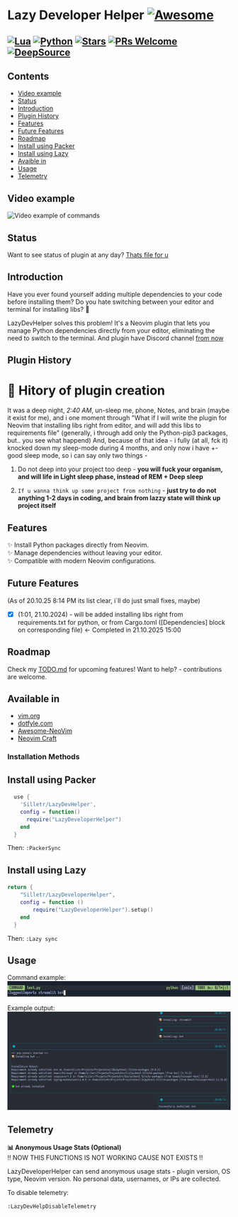 # Lazy Developer Helper [![Awesome](https://awesome.re/badge.svg)](https://awesome.re)

[![Lua](https://img.shields.io/badge/Lua-5.4.8-purple.svg?logo=lua&logoColor=white)](https://www.lua.org/)
[![Python](https://img.shields.io/badge/python-3.11+-blue)](https://www.python.org)
[![Stars](https://img.shields.io/github/stars/Silletr/LazyDevHelper?style=round-square&color=yellow)](https://github.com/Silletr/LazyDevHelper/stargazers)
[![PRs Welcome](https://img.shields.io/badge/PRs-welcome-brightgreen.svg?style=round-square)](https://github.com/Silletr/LazyDevHelper/pulls)
[![DeepSource](https://app.deepsource.com/gh/Silletr/LazyDeveloperHelper.svg/?label=active+issues&show_trend=true&token=6IT7yrn6pB2MxD9vprh3y6eJ)](https://app.deepsource.com/gh/Silletr/LazyDeveloperHelper/)
---

## Contents
<!-- toc -->
- [Video example](#video-example)
- [Status](#status)
- [Introduction](#introduction)
- [Plugin History](#plugin-history)
- [Features](#features)
- [Future Features](#future-features)
- [Roadmap](#roadmap)
- [Install using Packer](#install-using-packer)
- [Install using Lazy](#install-using-Lazy)
- [Avaible in](#available-in)
- [Usage](#usage)
- [Telemetry](#telemetry)
<!-- tocstop -->

## Video example
![Video example of commands](https://github.com/Silletr/LazyDeveloperHelper/blob/b5d3f0fcdce9c30f2217a7e83246f1debcc23b81/images/examples/example.gif)

## Status
Want to see status of plugin at any day? [Thats file for u](STATUS.md)


## Introduction
Have you ever found yourself adding multiple dependencies to your code before installing them? Do you hate switching between your editor and terminal for installing libs? 🤔

LazyDevHelper solves this problem! It's a Neovim plugin that lets you manage Python dependencies directly from your editor, eliminating the need to switch to the terminal.
And plugin have Discord channel [from now](https://discord.gg/QnthFV3Zgp)


## Plugin History
# 📃 Hitory of plugin creation
It was a deep night, *2:40 AM*, un-sleep me, phone, Notes, and brain (maybe it exist for me), and i one moment through "What if I will write the plugin for Neovim that installing libs right from editor, and will add this libs to requirements file" (generally, i through add only the Python-pip3 packages, but.. you see what happend)
And, because of that idea - i fully (at all, fck it) knocked down my sleep-mode during 4 months, and only now i have +- good sleep mode, so i can say only two things -
1. Do not deep into your project too deep - **you will fuck your organism, and will life in Light sleep phase, instead of REM + Deep sleep**

2. `If u wanna think up some project from nothing` - **just try to do not anything 1-2 days in coding, and brain from lazzy state will think up project itself**


## Features
✨ Install Python packages directly from Neovim.  
✨ Manage dependencies without leaving your editor.  
✨ Compatible with modern Neovim configurations.  

## Future Features
(As of 20.10.25 8:14 PM its list clear, i`ll do just small fixes, maybe)

- [x] (1:01, 21.10.2024) - will be added installing libs right from requirements.txt for python, or from Cargo.toml ([Dependencies] block on corresponding file) <- Completed in 21.10.2025 15:00

## Roadmap
Check my [TODO.md](./TODO.md) for upcoming features! Want to help? - contributions are welcome.
## Available in
- [vim.org](https://www.vim.org/scripts/script.php?script_id=6156)
- [dotfyle.com](https://dotfyle.com/plugins/Silletr/LazyDevHelper)
- [Awesome-NeoVim](https://github.com/rockerBOO/awesome-neovim?tab=readme-ov-file#utility)
- [Neovim Craft](https://neovimcraft.com/plugin/Silletr/LazyDevHelper/)


### Installation Methods
## Install using Packer
```lua
  use {
    'Silletr/LazyDevHelper',
    config = function()
      require("LazyDeveloperHelper")
    end
  }
```
Then: `:PackerSync`

## Install using Lazy
```lua
return {
    "Silletr/LazyDeveloperHelper",
    config = function ()
        require("LazyDeveloperHelper").setup()
    end
  }
```
Then: `:Lazy sync`



## Usage
Command example:
![Command Example](https://github.com/Silletr/LazyDeveloperHelper/blob/d129a416c1f6a1273fdc077dff73bbd948757d6c/images/examples/command_example.png)

Example output:
![Installation Output](https://github.com/Silletr/LazyDeveloperHelper/blob/d129a416c1f6a1273fdc077dff73bbd948757d6c/images/examples/output_example.png)


## Telemetry 
**📊 Anonymous Usage Stats (Optional)**  
!! NOW THIS FUNCTIONS IS NOT WORKING CAUSE NOT EXISTS !!

LazyDeveloperHelper can send anonymous usage stats - plugin version, OS type, Neovim version.
No personal data, usernames, or IPs are collected.

To disable telemetry:
```bash
:LazyDevHelpDisableTelemetry
```
